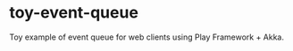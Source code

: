 toy-event-queue
===============

Toy example of event queue for web clients using Play Framework + Akka.

